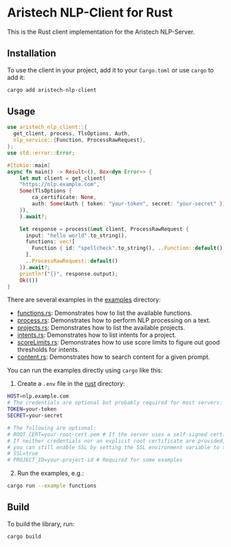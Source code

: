 # Aristech NLP-Client for Rust

This is the Rust client implementation for the Aristech NLP-Server.

## Installation

To use the client in your project, add it to your `Cargo.toml` or use `cargo` to add it:

```sh
cargo add aristech-nlp-client
```

## Usage

```rust
use aristech_nlp_client::{
  get_client, process, TlsOptions, Auth,
  nlp_service::{Function, ProcessRawRequest},
};
use std::error::Error;

#[tokio::main]
async fn main() -> Result<(), Box<dyn Error>> {
    let mut client = get_client(
    "https://nlp.example.com",
    Some(TlsOptions {
        ca_certificate: None,
        auth: Some(Auth { token: "your-token", secret: "your-secret" }),
    }),
    ).await?;

    let response = process(&mut client, ProcessRawRequest {
      input: "hello world".to_string(),
      functions: vec![
        Function { id: "spellcheck".to_string(), ..Function::default() },
      ],
      ..ProcessRawRequest::default()
    }).await?;
    println!("{}", response.output);
    Ok(())
}
```

There are several examples in the [examples](.) directory:

- [functions.rs](examples/models.rs): Demonstrates how to list the available functions.
- [process.rs](examples/process.rs): Demonstrates how to perform NLP processing on a text.
- [projects.rs](examples/projects.rs): Demonstrates how to list the available projects.
- [intents.rs](examples/intents.rs): Demonstrates how to list intents for a project.
- [scoreLimits.rs](examples/scoreLimits.rs): Demonstrates how to use score limits to figure out good thresholds for intents.
- [content.rs](examples/content.rs): Demonstrates how to search content for a given prompt.

You can run the examples directly using `cargo` like this:

1. Create a `.env` file in the [rust](.) directory:

```sh
HOST=nlp.example.com
# The credentials are optional but probably required for most servers:
TOKEN=your-token
SECRET=your-secret

# The following are optional:
# ROOT_CERT=your-root-cert.pem # If the server uses a self-signed certificate
# If neither credentials nor an explicit root certificate are provided,
# you can still enable SSL by setting the SSL environment variable to true:
# SSL=true
# PROJECT_ID=your-project-id # Required for some examples
```

2. Run the examples, e.g.:

```sh
cargo run --example functions
```

## Build

To build the library, run:

```bash
cargo build
```